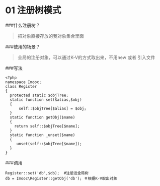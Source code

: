# 01 注册树模式

###什么注册树？

>    把对象直接存放的我对象集合里面




###使用的场景？
 
>   全局的注册对象，可以通过K-V的方式取出来，不用new 或者 引入文件



###写法
```
<?php
namespace Imooc;
class Register
{
  protected static $objTree;
  static function set($alias,$obj)
  {
      self::$objTree[$alias] = $obj;
  }
  static function getObj($name)
  {
    return self::$objTree[$name];
  }
  static function _unset($name)
  {
     unset(self::$objTree[$name]);
  }
}

```
###调用
```
Register::set('db',$db);  #注册进全局树
db = Imooc\Register::getObj('db'); ＃根据K-V取出对象
```



